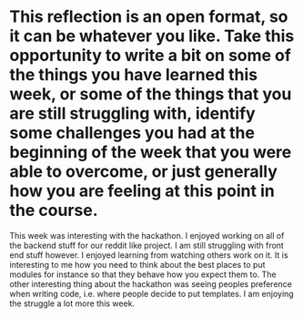 # This reflection is an open format, so it can be whatever you like. Take this opportunity to write a bit on some of the things you have learned this week, or some of the things that you are still struggling with, identify some challenges you had at the beginning of the week that you were able to overcome, or just generally how you are feeling at this point in the course.

This week was interesting with the hackathon. I enjoyed working on all of the backend stuff for our reddit like project. I am still struggling with front end stuff however. I enjoyed learning from watching others work on it. It is interesting to me how you need to think about the best places to put modules for instance so that they behave how you expect them to. The other interesting thing about the hackathon was seeing peoples preference when writing code, i.e. where people decide to put templates. I am enjoying the struggle a lot more this week. 